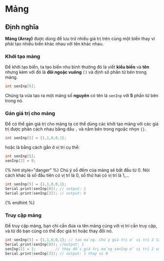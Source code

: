 # Mảng

## Định nghĩa&#x20;

**Mảng (Array)** được dùng để lưu trữ nhiều giá trị trên cùng một biến thay vì phải tạo nhiều biến khác nhau với tên khác nhau.&#x20;

### Khởi tạo mảng

Để khởi tạo biến, ta tạo biến như bình thường đó là viết **kiểu biến** và **tên** nhưng kèm với đó là **đôi ngoặc vuông** `[]` và định số phần tử bên trong mảng.&#x20;

```cpp
int senInp[5];
```

Chúng ta vừa tạo ra một mảng số **nguyên** có tên là `senInp` với **5** phần tử bên trong nó.&#x20;

### Gán giá trị cho mảng

Để có thể gán giá trị cho mảng ta có thể dùng các khởi tạo mảng với các giá trị được phân cách nhau bằng dấu `,` và nằm bên trong ngoặc nhọn `{}`.&#x20;

```cpp
int senInp[5] = {1,1,0,0,1}; 
```

hoặc là bằng cách gắn ở vị trí cụ thể:&#x20;

```cpp
int senInp[5];
senInp[2] = 0;
```

{% hint style="danger" %}
Chú ý số đếm của mảng sẽ bắt đầu từ 0. Nói cách khác là số đầu tiên có vị trí là 0, số thứ hai có vị trí là 1,...&#x20;

```cpp
int senInp[5] = {1,1,0,0,1}; 
Serial.print(senInp[0]); // output: 1
Serial.print(senInp[2]); // output: 0
```
{% endhint %}

### Truy cập mảng

Để truy cập mảng, bạn chỉ cần đưa ra tên mảng cùng với vị trí cần truy cập, và từ đó bạn cũng có thể đọc giá trị hoặc thay đổi nó.

```cpp
int senInp[5] = {1,1,0,0,1}; // tạo mảng. Chú ý giá trị ở vị trí 2 lúc này là 0
Serial.print(senInp[0]); //output: 1
senInp[2] = 1;         // thay đổi giá trị mảng senInp ở vị trí 2 với giá trị 1.
Serial.print(senInp[2]); // output: 1 thay vì 0
```

